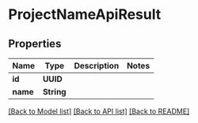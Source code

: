 # ProjectNameApiResult

## Properties
Name | Type | Description | Notes
------------ | ------------- | ------------- | -------------
**id** | **UUID** |  | 
**name** | **String** |  | 

[[Back to Model list]](../README.md#documentation-for-models) [[Back to API list]](../README.md#documentation-for-api-endpoints) [[Back to README]](../README.md)



